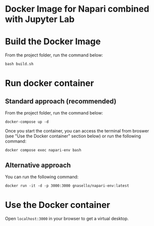 # Docker Image for Napari combined with Jupyter Lab

# Build the Docker Image

From the project folder, run the command below:

```bash build.sh```

# Run docker container

## Standard approach (recommended)

From the project folder, run the command below:

```docker-compose up -d```

Once you start the container, you can access the terminal from broswer (see "Use the Docker container" section below) or run the following command:

```docker compose exec napari-env bash```

## Alternative approach

You can run the following command:

```docker run -it -d -p 3000:3000 gnasello/napari-env:latest```

# Use the Docker container

Open ```localhost:3000``` in your browser to get a virtual desktop.